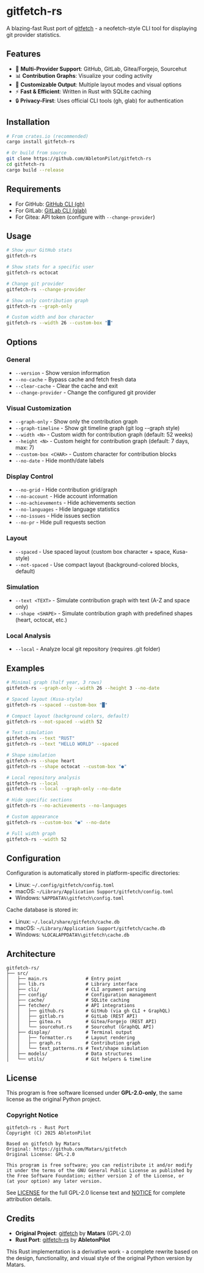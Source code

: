 # gitfetch-rs

A blazing-fast Rust port of [gitfetch](https://github.com/Matars/gitfetch) - a neofetch-style CLI tool for displaying git provider statistics.

## Features

- 🚀 **Multi-Provider Support**: GitHub, GitLab, Gitea/Forgejo, Sourcehut
- 📊 **Contribution Graphs**: Visualize your coding activity
- 🎨 **Customizable Output**: Multiple layout modes and visual options
- ⚡ **Fast & Efficient**: Written in Rust with SQLite caching
- 🔒 **Privacy-First**: Uses official CLI tools (gh, glab) for authentication

## Installation

```bash
# From crates.io (recommended)
cargo install gitfetch-rs

# Or build from source
git clone https://github.com/AbletonPilot/gitfetch-rs
cd gitfetch-rs
cargo build --release
```

## Requirements

- For GitHub: [GitHub CLI (gh)](https://cli.github.com/)
- For GitLab: [GitLab CLI (glab)](https://gitlab.com/gitlab-org/cli)
- For Gitea: API token (configure with `--change-provider`)

## Usage

```bash
# Show your GitHub stats
gitfetch-rs

# Show stats for a specific user
gitfetch-rs octocat

# Change git provider
gitfetch-rs --change-provider

# Show only contribution graph
gitfetch-rs --graph-only

# Custom width and box character
gitfetch-rs --width 26 --custom-box "█"
```

## Options

### General
- `--version` - Show version information
- `--no-cache` - Bypass cache and fetch fresh data
- `--clear-cache` - Clear the cache and exit
- `--change-provider` - Change the configured git provider

### Visual Customization
- `--graph-only` - Show only the contribution graph
- `--graph-timeline` - Show git timeline graph (git log --graph style)
- `--width <N>` - Custom width for contribution graph (default: 52 weeks)
- `--height <N>` - Custom height for contribution graph (default: 7 days, max: 7)
- `--custom-box <CHAR>` - Custom character for contribution blocks
- `--no-date` - Hide month/date labels

### Display Control
- `--no-grid` - Hide contribution grid/graph
- `--no-account` - Hide account information
- `--no-achievements` - Hide achievements section
- `--no-languages` - Hide language statistics
- `--no-issues` - Hide issues section
- `--no-pr` - Hide pull requests section

### Layout
- `--spaced` - Use spaced layout (custom box character + space, Kusa-style)
- `--not-spaced` - Use compact layout (background-colored blocks, default)

### Simulation
- `--text <TEXT>` - Simulate contribution graph with text (A-Z and space only)
- `--shape <SHAPE>` - Simulate contribution graph with predefined shapes (heart, octocat, etc.)

### Local Analysis
- `--local` - Analyze local git repository (requires .git folder)

## Examples

```bash
# Minimal graph (half year, 3 rows)
gitfetch-rs --graph-only --width 26 --height 3 --no-date

# Spaced layout (Kusa-style)
gitfetch-rs --spaced --custom-box "█"

# Compact layout (background colors, default)
gitfetch-rs --not-spaced --width 52

# Text simulation
gitfetch-rs --text "RUST"
gitfetch-rs --text "HELLO WORLD" --spaced

# Shape simulation
gitfetch-rs --shape heart
gitfetch-rs --shape octocat --custom-box "●"

# Local repository analysis
gitfetch-rs --local
gitfetch-rs --local --graph-only --no-date

# Hide specific sections
gitfetch-rs --no-achievements --no-languages

# Custom appearance
gitfetch-rs --custom-box "●" --no-date

# Full width graph
gitfetch-rs --width 52
```

## Configuration

Configuration is automatically stored in platform-specific directories:
- Linux: `~/.config/gitfetch/config.toml`
- macOS: `~/Library/Application Support/gitfetch/config.toml`
- Windows: `%APPDATA%\gitfetch\config.toml`

Cache database is stored in:
- Linux: `~/.local/share/gitfetch/cache.db`
- macOS: `~/Library/Application Support/gitfetch/cache.db`
- Windows: `%LOCALAPPDATA%\gitfetch\cache.db`

## Architecture

```
gitfetch-rs/
├── src/
│   ├── main.rs              # Entry point
│   ├── lib.rs               # Library interface
│   ├── cli/                 # CLI argument parsing
│   ├── config/              # Configuration management
│   ├── cache/               # SQLite caching
│   ├── fetcher/             # API integrations
│   │   ├── github.rs        # GitHub (via gh CLI + GraphQL)
│   │   ├── gitlab.rs        # GitLab (REST API)
│   │   ├── gitea.rs         # Gitea/Forgejo (REST API)
│   │   └── sourcehut.rs     # Sourcehut (GraphQL API)
│   ├── display/             # Terminal output
│   │   ├── formatter.rs     # Layout rendering
│   │   ├── graph.rs         # Contribution graph
│   │   └── text_patterns.rs # Text/shape simulation
│   ├── models/              # Data structures
│   └── utils/               # Git helpers & timeline
```

## License

This program is free software licensed under **GPL-2.0-only**, the same license as the original Python project.

### Copyright Notice

```
gitfetch-rs - Rust Port
Copyright (C) 2025 AbletonPilot

Based on gitfetch by Matars
Original: https://github.com/Matars/gitfetch
Original License: GPL-2.0

This program is free software; you can redistribute it and/or modify
it under the terms of the GNU General Public License as published by
the Free Software Foundation; either version 2 of the License, or
(at your option) any later version.
```

See [LICENSE](LICENSE) for the full GPL-2.0 license text and [NOTICE](NOTICE) for complete attribution details.

## Credits

- **Original Project**: [gitfetch](https://github.com/Matars/gitfetch) by **Matars** (GPL-2.0)
- **Rust Port**: [gitfetch-rs](https://github.com/AbletonPilot/gitfetch-rs) by **AbletonPilot**

This Rust implementation is a derivative work - a complete rewrite based on the design, 
functionality, and visual style of the original Python version by Matars.
